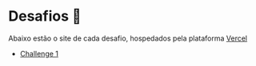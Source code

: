 # Desafios 📝
Abaixo estão o site de cada desafio, hospedados pela plataforma <a href="vercel.com">Vercel</a>
- <a href="https://jscc-challenge1.vercel.app/">Challenge 1</a>
